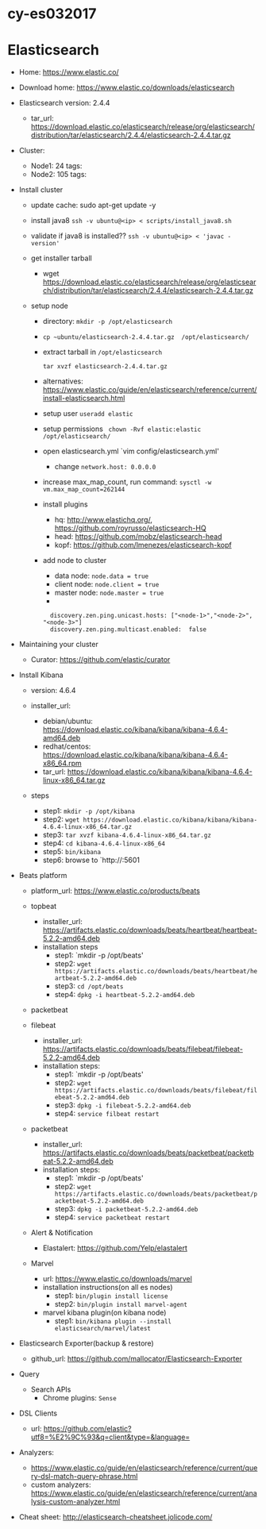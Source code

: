 # cy-es032017


# Elasticsearch
  - Home: https://www.elastic.co/
  - Download home: https://www.elastic.co/downloads/elasticsearch
  - Elasticsearch version: 2.4.4
    - tar_url: https://download.elastic.co/elasticsearch/release/org/elasticsearch/distribution/tar/elasticsearch/2.4.4/elasticsearch-2.4.4.tar.gz

  - Cluster:
    - Node1: 24
      tags:
    - Node2: 105
      tags:

  - Install cluster
    - update cache: sudo apt-get update -y
    - install java8
      `ssh -v ubuntu@<ip> < scripts/install_java8.sh`
    - validate if java8 is installed??
        `ssh -v ubuntu@<ip> < 'javac -version'`
    - get installer tarball
      - wget https://download.elastic.co/elasticsearch/release/org/elasticsearch/distribution/tar/elasticsearch/2.4.4/elasticsearch-2.4.4.tar.gz

    - setup node
      - directory: `mkdir -p /opt/elasticsearch`
      - `cp ~ubuntu/elasticsearch-2.4.4.tar.gz  /opt/elasticsearch/`
      - extract tarball in `/opt/elasticsearch`
        ```
        tar xvzf elasticsearch-2.4.4.tar.gz
        ```
      - alternatives: https://www.elastic.co/guide/en/elasticsearch/reference/current/install-elasticsearch.html
      - setup user `useradd elastic`
      - setup permissions ` chown -Rvf elastic:elastic /opt/elasticsearch/`
      - open elasticsearch.yml `vim config/elasticsearch.yml'
        - change `network.host: 0.0.0.0`

      - increase max_map_count, run command: `sysctl -w vm.max_map_count=262144`

      - install plugins
        - hq: http://www.elastichq.org/, https://github.com/royrusso/elasticsearch-HQ
        - head: https://github.com/mobz/elasticsearch-head
        - kopf: https://github.com/lmenezes/elasticsearch-kopf

      - add node to cluster
        - data node:   `node.data = true`
        - client node: `node.client = true`
        - master node: `node.master = true`
        - 
        ```
          discovery.zen.ping.unicast.hosts: ["<node-1>","<node-2>", "<node-3>"]
          discovery.zen.ping.multicast.enabled:  false
        ```

  - Maintaining your cluster
    - Curator: https://github.com/elastic/curator

  - Install Kibana
    - version: 4.6.4
    - installer_url:
      - debian/ubuntu: https://download.elastic.co/kibana/kibana/kibana-4.6.4-amd64.deb
      - redhat/centos: https://download.elastic.co/kibana/kibana/kibana-4.6.4-x86_64.rpm
      - tar_url: https://download.elastic.co/kibana/kibana/kibana-4.6.4-linux-x86_64.tar.gz

    - steps
      - step1: `mkdir -p /opt/kibana`
      - step2: `wget https://download.elastic.co/kibana/kibana/kibana-4.6.4-linux-x86_64.tar.gz`
      - step3: `tar xvzf kibana-4.6.4-linux-x86_64.tar.gz`
      - step4: `cd kibana-4.6.4-linux-x86_64`
      - step5: `bin/kibana`
      - step6: browse to `http://<ip>:5601

  - Beats platform
    - platform_url: https://www.elastic.co/products/beats
    - topbeat
      - installer_url: https://artifacts.elastic.co/downloads/beats/heartbeat/heartbeat-5.2.2-amd64.deb
      - installation steps
        - step1: `mkdir -p /opt/beats'
        - step2: `wget https://artifacts.elastic.co/downloads/beats/heartbeat/heartbeat-5.2.2-amd64.deb`
        - step3: `cd /opt/beats`
        - step4: `dpkg -i heartbeat-5.2.2-amd64.deb`
    - packetbeat
    - filebeat
      - installer_url: https://artifacts.elastic.co/downloads/beats/filebeat/filebeat-5.2.2-amd64.deb
      - installation steps:
        - step1: `mkdir -p /opt/beats'
        - step2: `wget https://artifacts.elastic.co/downloads/beats/filebeat/filebeat-5.2.2-amd64.deb`
        - step3: `dpkg -i filebeat-5.2.2-amd64.deb`
        - step4: `service filbeat restart`
    - packetbeat
      - installer_url: https://artifacts.elastic.co/downloads/beats/packetbeat/packetbeat-5.2.2-amd64.deb
      - installation steps:
        - step1: `mkdir -p /opt/beats'
        - step2: `wget https://artifacts.elastic.co/downloads/beats/packetbeat/packetbeat-5.2.2-amd64.deb`
        - step3: `dpkg -i packetbeat-5.2.2-amd64.deb`
        - step4: `service packetbeat restart`


    - Alert & Notification
      - Elastalert: https://github.com/Yelp/elastalert

    - Marvel
      - url: https://www.elastic.co/downloads/marvel
      - installation instructions(on all es nodes)
        - step1: `bin/plugin install license`
        - step2: `bin/plugin install marvel-agent`
      - marvel kibana plugin(on kibana node)
        - step1: `bin/kibana plugin --install elasticsearch/marvel/latest`

  - Elasticsearch Exporter(backup & restore)
    - github_url: https://github.com/mallocator/Elasticsearch-Exporter

  - Query
    - Search APIs
      - Chrome plugins: `Sense`
  - DSL Clients
    - url: https://github.com/elastic?utf8=%E2%9C%93&q=client&type=&language=
  - Analyzers:
    - https://www.elastic.co/guide/en/elasticsearch/reference/current/query-dsl-match-query-phrase.html
    - custom analyzers: https://www.elastic.co/guide/en/elasticsearch/reference/current/analysis-custom-analyzer.html
    

  - Cheat sheet: http://elasticsearch-cheatsheet.jolicode.com/

